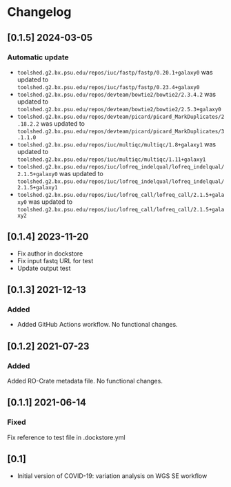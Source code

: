 # Changelog

## [0.1.5] 2024-03-05

### Automatic update
- `toolshed.g2.bx.psu.edu/repos/iuc/fastp/fastp/0.20.1+galaxy0` was updated to `toolshed.g2.bx.psu.edu/repos/iuc/fastp/fastp/0.23.4+galaxy0`
- `toolshed.g2.bx.psu.edu/repos/devteam/bowtie2/bowtie2/2.3.4.2` was updated to `toolshed.g2.bx.psu.edu/repos/devteam/bowtie2/bowtie2/2.5.3+galaxy0`
- `toolshed.g2.bx.psu.edu/repos/devteam/picard/picard_MarkDuplicates/2.18.2.2` was updated to `toolshed.g2.bx.psu.edu/repos/devteam/picard/picard_MarkDuplicates/3.1.1.0`
- `toolshed.g2.bx.psu.edu/repos/iuc/multiqc/multiqc/1.8+galaxy1` was updated to `toolshed.g2.bx.psu.edu/repos/iuc/multiqc/multiqc/1.11+galaxy1`
- `toolshed.g2.bx.psu.edu/repos/iuc/lofreq_indelqual/lofreq_indelqual/2.1.5+galaxy0` was updated to `toolshed.g2.bx.psu.edu/repos/iuc/lofreq_indelqual/lofreq_indelqual/2.1.5+galaxy1`
- `toolshed.g2.bx.psu.edu/repos/iuc/lofreq_call/lofreq_call/2.1.5+galaxy0` was updated to `toolshed.g2.bx.psu.edu/repos/iuc/lofreq_call/lofreq_call/2.1.5+galaxy2`

## [0.1.4] 2023-11-20

- Fix author in dockstore
- Fix input fastq URL for test
- Update output test

## [0.1.3] 2021-12-13

### Added
- Added GitHub Actions workflow. No functional changes.

## [0.1.2] 2021-07-23

### Added

Added RO-Crate metadata file. No functional changes.

## [0.1.1] 2021-06-14

### Fixed

Fix reference to test file in .dockstore.yml

## [0.1]

- Initial version of COVID-19: variation analysis on WGS SE workflow

